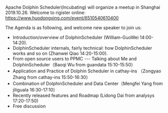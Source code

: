 Apache Dolphin Scheduler(Incubating) will organize a meetup in Shanghai  2019.10.26. Welcome to rigister online:
https://www.huodongxing.com/event/6510540610400

The Agenda is as following, and welcome new speaker to join us:

* Introduction/overview of DolphinScheduler (William-GuoWei 14:00-14:20).
* DolphinScheduler internals, fairly technical: how DolphinScheduler works and so on (Zhanwei Qiao 14:20-15:00).
* From open source users to PPMC --- Talking about Me and DolphinScheduler（Baoqi Wu from guandata 15:10-15:50）
* Application and Practice of Dolphin Scheduler in cathay-ins （Zongyao Zhang from cathay-ins 15:50-16:30）
* Combination of DolphinScheduler and Data Center（Mengfei Yang from jiliguala 16:30-17:10）
* Recently released features and Roadmap (Lidong Dai from analysys 17:20-17:50)
* Free discussion
